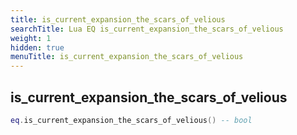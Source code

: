 ```yaml
---
title: is_current_expansion_the_scars_of_velious
searchTitle: Lua EQ is_current_expansion_the_scars_of_velious
weight: 1
hidden: true
menuTitle: is_current_expansion_the_scars_of_velious
---
```

## is_current_expansion_the_scars_of_velious
```lua
eq.is_current_expansion_the_scars_of_velious() -- bool
```